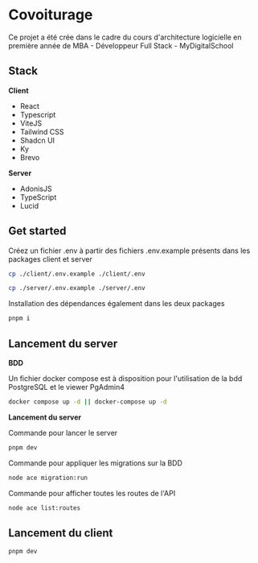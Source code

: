 # Covoiturage

Ce projet a été crée dans le cadre du cours d'architecture logicielle en première année de MBA - Développeur Full Stack - MyDigitalSchool

## Stack

**Client**
- React
- Typescript
- ViteJS
- Tailwind CSS
- Shadcn UI
- Ky
- Brevo

**Server**
- AdonisJS
- TypeScript
- Lucid

## Get started


Créez un fichier .env à partir des fichiers .env.example présents dans les packages client et server

```bash
cp ./client/.env.example ./client/.env
```

```bash
cp ./server/.env.example ./server/.env
```

Installation des dépendances également dans les deux packages

```bash
pnpm i
```

## Lancement du server


**BDD**

Un fichier docker compose est à disposition pour l'utilisation de la bdd PostgreSQL et le viewer PgAdmin4

```bash
docker compose up -d || docker-compose up -d
```

**Lancement du server**

Commande pour lancer le server

```bash
pnpm dev
```

Commande pour appliquer les migrations sur la BDD

```bash
node ace migration:run
```

Commande pour afficher toutes les routes de l'API

```bash
node ace list:routes
```

## Lancement du client 

```bash
pnpm dev
```
